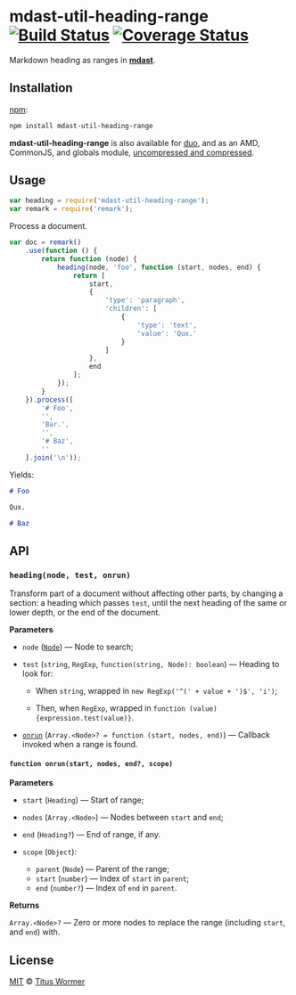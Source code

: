 # mdast-util-heading-range [![Build Status][travis-badge]][travis] [![Coverage Status][coverage-badge]][coverage]

Markdown heading as ranges in [**mdast**][mdast].

## Installation

[npm][npm-install]:

```bash
npm install mdast-util-heading-range
```

**mdast-util-heading-range** is also available for [duo][],
and as an AMD, CommonJS, and globals module,
[uncompressed and compressed][releases].

## Usage

```javascript
var heading = require('mdast-util-heading-range');
var remark = require('remark');
```

Process a document.

```javascript
var doc = remark()
    .use(function () {
        return function (node) {
            heading(node, 'foo', function (start, nodes, end) {
                return [
                    start,
                    {
                        'type': 'paragraph',
                        'children': [
                            {
                                'type': 'text',
                                'value': 'Qux.'
                            }
                        ]
                    },
                    end
                ];
            });
        }
    }).process([
        '# Foo',
        '',
        'Bar.',
        '',
        '# Baz',
        ''
    ].join('\n'));
```

Yields:

```markdown
# Foo

Qux.

# Baz
```

## API

### `heading(node, test, onrun)`

Transform part of a document without affecting other parts, by changing a
section: a heading which passes `test`, until the next heading of the same
or lower depth, or the end of the document.

**Parameters**

*   `node` ([`Node`][mdast-node]) — Node to search;

*   `test` (`string`, `RegExp`, `function(string, Node): boolean`)
    — Heading to look for:

    *   When `string`, wrapped in
        `new RegExp('^(' + value + ')$', 'i')`;

    *   Then, when `RegExp`, wrapped in
        `function (value) {expression.test(value)}`.

*   [`onrun`](#function-onrunstart-nodes-end-scope)
    (`Array.<Node>? = function (start, nodes, end)`)
    — Callback invoked when a range is found.

#### `function onrun(start, nodes, end?, scope)`

**Parameters**

*   `start` (`Heading`) — Start of range;

*   `nodes` (`Array.<Node>`) — Nodes between `start` and `end`;

*   `end` (`Heading?`) — End of range, if any.

*   `scope` (`Object`):

    *   `parent` (`Node`) — Parent of the range;
    *   `start` (`number`) — Index of `start` in `parent`;
    *   `end` (`number?`) — Index of `end` in `parent`.

**Returns**

`Array.<Node>?` — Zero or more nodes to replace the range (including
`start`, and `end`) with.

## License

[MIT][license] © [Titus Wormer][home]

<!-- Definitions -->

[travis-badge]: https://img.shields.io/travis/wooorm/mdast-util-heading-range.svg

[travis]: https://travis-ci.org/wooorm/mdast-util-heading-range

[coverage-badge]: https://img.shields.io/codecov/c/github/wooorm/mdast-util-heading-range.svg

[coverage]: https://codecov.io/github/wooorm/mdast-util-heading-range

[mdast]: https://github.com/wooorm/mdast

[mdast-node]: https://github.com/wooorm/mdast#node

[npm-install]: https://docs.npmjs.com/cli/install

[duo]: http://duojs.org/#getting-started

[releases]: https://github.com/wooorm/mdast-util-heading-range/releases

[license]: LICENSE

[home]: http://wooorm.com
